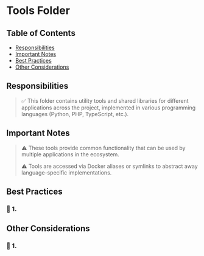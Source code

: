 # Tools Folder

## Table of Contents

* [Responsibilities](#responsibilities)
* [Important Notes](#important-notes)
* [Best Practices](#best-practices)
* [Other Considerations](#other-considerations)

## Responsibilities

> ✅ This folder contains utility tools and shared libraries for different applications across the project, implemented in various programming languages (Python, PHP, TypeScript, etc.).

## Important Notes

> ⚠️ These tools provide common functionality that can be used by multiple applications in the ecosystem.
>
> ⚠️ Tools are accessed via Docker aliases or symlinks to abstract away language-specific implementations.

## Best Practices

### 🔹 1.

## Other Considerations

### 🔹 1.